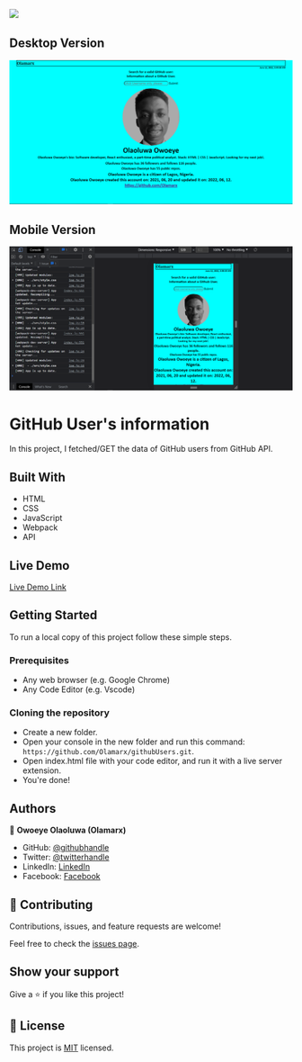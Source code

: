 ![](https://img.shields.io/badge/Microverse-blueviolet)

## Desktop Version
<p align="center">
  <img
  src="./images/ApI.png"
  alt="Desktop Version"
  >
</p>

## Mobile Version

<p align="center">
  <img 
  src="/images/mobile.png"
  alt="Mobile Version"
  >
</p>

# GitHub User's information

In this project, I fetched/GET the data of GitHub users from GitHub API.

## Built With

- HTML
- CSS
- JavaScript
- Webpack
- API

## Live Demo

[Live Demo Link](https://olamarx.github.io/githubUsers/)


## Getting Started

To run a local copy of this project follow these simple steps.

### Prerequisites

- Any web browser (e.g. Google Chrome)
- Any Code Editor (e.g. Vscode)

### Cloning the repository

- Create a new folder.
- Open your console in the new folder and run this command: `https://github.com/Olamarx/githubUsers.git`.
- Open index.html file with your code editor, and run it with a live server extension.
- You're done!


## Authors

👤 **Owoeye Olaoluwa (Olamarx)**

- GitHub: [@githubhandle](https://github.com/Olamarx)
- Twitter: [@twitterhandle](https://twitter.com/Owoeye0laoluwa)
- LinkedIn: [LinkedIn](https://www.linkedin.com/in/olaoluwa-owoeye-617702162/)
- Facebook: [Facebook](https://web.facebook.com/olaoluwa.owoeye.39)

## 🤝 Contributing

Contributions, issues, and feature requests are welcome!

Feel free to check the [issues page](../../issues/).

## Show your support

Give a ⭐️ if you like this project!


## 📝 License

This project is [MIT](./MIT.md) licensed.